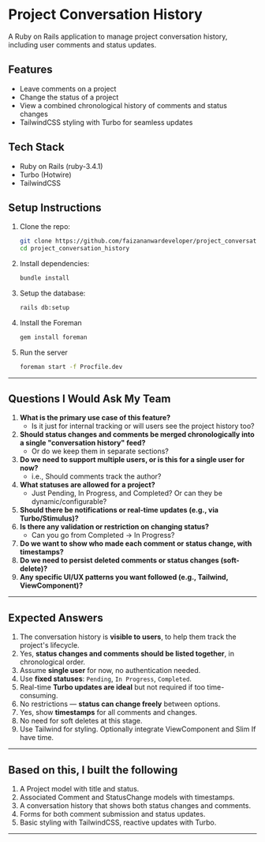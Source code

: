 # Project Conversation History

A Ruby on Rails application to manage project conversation history, including user comments and status updates.

## Features
- Leave comments on a project
- Change the status of a project
- View a combined chronological history of comments and status changes
- TailwindCSS styling with Turbo for seamless updates

## Tech Stack
- Ruby on Rails (ruby-3.4.1)
- Turbo (Hotwire)
- TailwindCSS

## Setup Instructions
1. Clone the repo:
   ```bash
   git clone https://github.com/faizananwardeveloper/project_conversation_history.git
   cd project_conversation_history
   ```
2. Install dependencies:
   ```bash
   bundle install
   ```
3. Setup the database:
   ```bash
   rails db:setup
   ```
4. Install the Foreman
   ```bash
   gem install foreman
   ```

4. Run the server
   ```bash
   foreman start -f Procfile.dev
   ```

---

## Questions I Would Ask My Team

1. **What is the primary use case of this feature?**
    - Is it just for internal tracking or will users see the project history too?
2. **Should status changes and comments be merged chronologically into a single "conversation history" feed?**
    - Or do we keep them in separate sections?
3. **Do we need to support multiple users, or is this for a single user for now?**
    - i.e., Should comments track the author?
4. **What statuses are allowed for a project?**
    - Just Pending, In Progress, and Completed? Or can they be dynamic/configurable?
5. **Should there be notifications or real-time updates (e.g., via Turbo/Stimulus)?**
6. **Is there any validation or restriction on changing status?**
    - Can you go from Completed → In Progress?
7. **Do we want to show who made each comment or status change, with timestamps?**
8. **Do we need to persist deleted comments or status changes (soft-delete)?**
9. **Any specific UI/UX patterns you want followed (e.g., Tailwind, ViewComponent)?**

---

## Expected Answers

1. The conversation history is **visible to users**, to help them track the project's lifecycle.
2. Yes, **status changes and comments should be listed together**, in chronological order.
3. Assume **single user** for now, no authentication needed.
4. Use **fixed statuses**: `Pending`, `In Progress`, `Completed`.
5. Real-time **Turbo updates are ideal** but not required if too time-consuming.
6. No restrictions — **status can change freely** between options.
7. Yes, show **timestamps** for all comments and changes.
8. No need for soft deletes at this stage.
9. Use Tailwind for styling. Optionally integrate ViewComponent and Slim If have time.

---

## Based on this, I built the following

1. A Project model with title and status.
2. Associated Comment and StatusChange models with timestamps.
3. A conversation history that shows both status changes and comments.
4. Forms for both comment submission and status updates.
5. Basic styling with TailwindCSS, reactive updates with Turbo.

---
